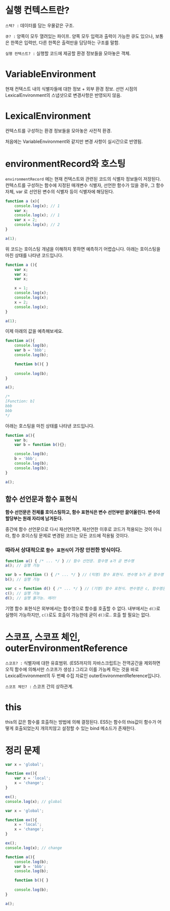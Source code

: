 # 실행 컨텍스트란?

`스택? :` 데이터를 담는 우물같은 구조.

`큐? :` 양쪽이 모두 열려있는 파이프. 양쪽 모두 입력과 출력이 가능한 큐도 있으나, 보통은 한쪽은 입력만, 다른 한쪽은 출력만을 담당하는 구조를 말함. 

`실행 컨텍스트? :` 실행할 코드에 제공할 환경 정보들을 모아놓은 객체. 

# VariableEnvironment

현재 컨텍스트 내의 식별자들에 대한 정보 + 외부 환경 정보. 선언 시점의 LexicalEnvironment의 스냅샷으로 변경사항은 반영되지 않음. 

# LexicalEnvironment 

컨텍스트를 구성하는 환경 정보들을 모아놓은 사전적 환경.

처음에는 VariableEnvironment와 같지만 변경 사항이 실시간으로 반영됨. 

# environmentRecord와 호스팅

`environmentRecord` 에는 현재 컨텍스트와 관련된 코드의 식별자 정보들이 저장된다. 컨텍스트를 구성하는 함수에 지정된 매개변수 식별자, 선언한 함수가 있을 경우, 그 함수 자체, var 로 선언된 변수의 식별자 등이 식별자에 해당된다. 

``` javascript 
function a (x){
    console.log(x); // 1
    var x; 
    console.log(x); // 1
    var x = 2;
    console.log(x); // 2
}

a(1);
```

위 코드는 호이스팅 개념을 이해하지 못하면 예측하기 어렵습니다. 아래는 호이스팅을 마친 상태를 나타낸 코드입니다. 

``` javascript
function a (){
    var x;
    var x;
    var x;

    x = 1;
    console.log(x);
    console.log(x);
    x = 2;
    console.log(x); 
}

a(1);
```
이제 아래의 값을 예측해보세요.

``` javascript 
function a(){
    console.log(b);
    var b = 'bbb';
    console.log(b);

    function b(){ }
    
    console.log(b);
}

a();

/*
[Function: b]
bbb
bbb
*/
```

아래는 호스팅을 마친 상태를 나타낸 코드입니다. 

```javascript 
function a(){
    var b;
    var b = function b(){};

    console.log(b);
    b = 'bbb';
    console.log(b);
    console.log(b);
}

a();

```

## 함수 선언문과 함수 표현식 

__함수 선언문은 전체를 호이스팅하고, 함수 표현식은 변수 선언부만 끌어올린다. 변수의 할당부는 원래 자리에 남겨둔다.__

중간에 함수 선언문으로 다시 재선언하면, 재선언한 이후로 코드가 적용되는 것이 아니라, 함수 호이스팅 문제로 변경된 코드는 모든 코드에 적용될 것이다. 

### 따라서 상대적으로 `함수 표현식`이 가장 안전한 방식이다. 

``` javascript 
function a() { /* ... */ } // 함수 선언문. 함수명 a가 곧 변수명
a(); // 실행 가능

var b = function () { /* ... */ } // (익명) 함수 표현식. 변수명 b가 곧 함수명
b(); // 실행 가능

var c = function d() { /* ... */ } // (기명) 함수 표현식. 변수명은 c, 함수명은 d
c(); // 실행 가능
d(); // 실행 불가능. 에러!
```

기명 함수 표현식은 외부에서는 함수명으로 함수를 호출할 수 없다. 내부에서는 `d()`로 실행이 가능하지만, `c()`로도 호출이 가능한데 굳이 `d()`로.. 호출 할 필요는 없다. 

# 스코프, 스코프 체인, outerEnvironmentReference

`스코프? :` 식별자에 대한 유효범위. (ES5까지의 자바스크립트는 전역공간을 제외하면 오직 함수에 의해서만 스코프가 생성.) 그리고 이를 가능케 하는 것을 바로 LexicalEnvironment의 두 번째 수집 자료인 outerEnvironmentReference입니다. 

`스코프 체인? :` 스코프 간의 상하관계.

# this

this의 값은 함수를 호출하는 방법에 의해 결정된다. ES5는 함수의 this값이 함수가 어떻게 호출되었는지 개의치않고 설정할 수 있는 bind 메소드가 존재한다. 

# 정리 문제

``` javascript
var x = 'global';

function ex(){
    var x = 'local';
    x = 'change';
}

ex();
console.log(x); // global
```

``` javascript
var x = 'global';

function ex(){
    x = 'local';
    x = 'change';
}

ex();
console.log(x); // change
```

``` javascript 
function a(){
    console.log(b);
    var b = 'bbb';
    console.log(b);

    function b(){ }
    
    console.log(b);
}

a();
```

